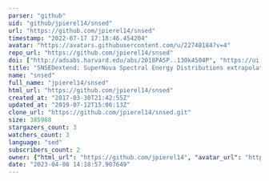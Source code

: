 ```yaml
---
parser: "github"
uid: "github/jpierel14/snsed"
url: "https://github.com/jpierel14/snsed"
timestamp: "2022-07-17 17:18:46.454204"
avatar: "https://avatars.githubusercontent.com/u/22748184?v=4"
repo_url: "https://github.com/jpierel14/snsed"
doi: ["http://adsabs.harvard.edu/abs/2018PASP..130k4504P", "https://ui.adsabs.harvard.edu/abs/2018ascl.soft05017P/abstract"]
title: "SNSEDextend: SuperNova Spectral Energy Distributions extrapolation toolkit"
name: "snsed"
full_name: "jpierel14/snsed"
html_url: "https://github.com/jpierel14/snsed"
created_at: "2017-03-30T21:42:55Z"
updated_at: "2019-07-12T15:06:13Z"
clone_url: "https://github.com/jpierel14/snsed.git"
size: 385988
stargazers_count: 3
watchers_count: 3
language: "sed"
subscribers_count: 2
owner: {"html_url": "https://github.com/jpierel14", "avatar_url": "https://avatars.githubusercontent.com/u/22748184?v=4", "login": "jpierel14", "type": "User"}
date: "2023-04-08 14:18:57.907649"
---
```

